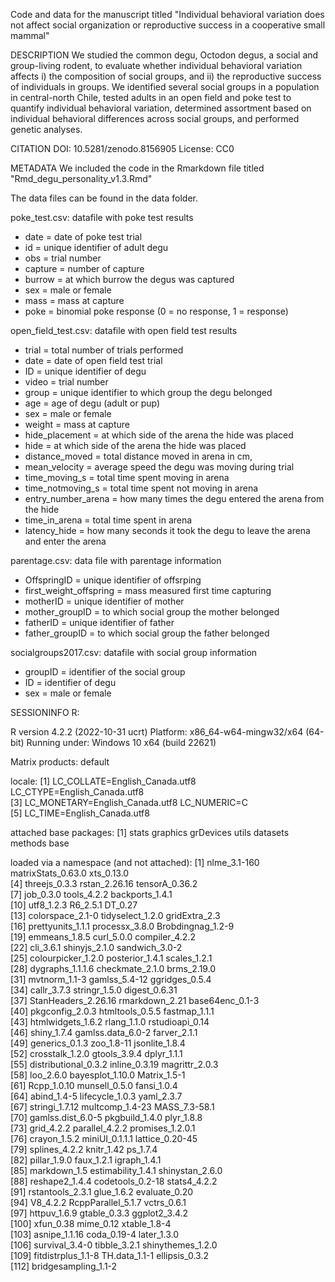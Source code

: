 Code and data for the manuscript titled "Individual behavioral variation does not affect social organization or reproductive success in a cooperative small mammal"

DESCRIPTION We studied the common degu, Octodon degus, a social and group-living rodent, to evaluate whether individual behavioral variation affects i) 
the composition of social groups, and ii) the reproductive success of individuals in groups. 
We identified several social groups in a population in central-north Chile, tested adults in an open field and poke test to quantify individual behavioral variation, 
determined assortment based on individual behavioral differences across social groups, and performed genetic analyses.

CITATION
DOI: 10.5281/zenodo.8156905 
License: CC0

METADATA
We included the code in the Rmarkdown file titled "Rmd_degu_personality_v1.3.Rmd"

The data files can be found in the data folder. 

poke_test.csv: datafile with poke test results
- date = date of poke test trial
- id	= unique identifier of adult degu
- obs = trial number
- capture	= number of capture
- burrow = at which burrow the degus was captured
- sex = male or female
- mass	= mass at capture
- poke = binomial poke response (0 = no response, 1 = response)

open_field_test.csv: datafile with open field test results
- trial = total number of trials performed
- date = date of open field test trial
- ID = unique identifier of degu
- video = trial number
- group = unique identifier to which group the degu belonged
- age = age of degu (adult or pup)
- sex = male or female
- weight = mass at capture
- hide_placement	= at which side of the arena the hide was placed
- hide = at which side of the arena the hide was placed
- distance_moved	= total distance moved in arena in cm,
- mean_velocity = average speed the degu was moving during trial
- time_moving_s	= total time spent moving in arena
- time_notmoving_s	= total time spent not moving in arena
- entry_number_arena	= how many times the degu entered the arena from the hide
- time_in_arena = total time spent in arena
- latency_hide = how many seconds it took the degu to leave the arena and enter the arena

  
parentage.csv: data file with parentage information
- OffspringID	= unique identifier of offsrping
- first_weight_offspring	= mass measured first time capturing
- motherID	= unique identifier of mother
- mother_groupID = to which social group the mother belonged
- fatherID	= unique identifier of father
- father_groupID = to which social group the father belonged


socialgroups2017.csv: datafile with social group information
- groupID	= identifier of the social group
- ID	= identifier of degu
- sex = male or female



SESSIONINFO R:  

R version 4.2.2 (2022-10-31 ucrt)
Platform: x86_64-w64-mingw32/x64 (64-bit)
Running under: Windows 10 x64 (build 22621)

Matrix products: default

locale:
[1] LC_COLLATE=English_Canada.utf8  LC_CTYPE=English_Canada.utf8   
[3] LC_MONETARY=English_Canada.utf8 LC_NUMERIC=C                   
[5] LC_TIME=English_Canada.utf8    

attached base packages:
[1] stats     graphics  grDevices utils     datasets  methods   base     

loaded via a namespace (and not attached):
  [1] nlme_3.1-160         matrixStats_0.63.0   xts_0.13.0          
  [4] threejs_0.3.3        rstan_2.26.16        tensorA_0.36.2      
  [7] job_0.3.0            tools_4.2.2          backports_1.4.1     
 [10] utf8_1.2.3           R6_2.5.1             DT_0.27             
 [13] colorspace_2.1-0     tidyselect_1.2.0     gridExtra_2.3       
 [16] prettyunits_1.1.1    processx_3.8.0       Brobdingnag_1.2-9   
 [19] emmeans_1.8.5        curl_5.0.0           compiler_4.2.2      
 [22] cli_3.6.1            shinyjs_2.1.0        sandwich_3.0-2      
 [25] colourpicker_1.2.0   posterior_1.4.1      scales_1.2.1        
 [28] dygraphs_1.1.1.6     checkmate_2.1.0      brms_2.19.0         
 [31] mvtnorm_1.1-3        gamlss_5.4-12        ggridges_0.5.4      
 [34] callr_3.7.3          stringr_1.5.0        digest_0.6.31       
 [37] StanHeaders_2.26.16  rmarkdown_2.21       base64enc_0.1-3     
 [40] pkgconfig_2.0.3      htmltools_0.5.5      fastmap_1.1.1       
 [43] htmlwidgets_1.6.2    rlang_1.1.0          rstudioapi_0.14     
 [46] shiny_1.7.4          gamlss.data_6.0-2    farver_2.1.1        
 [49] generics_0.1.3       zoo_1.8-11           jsonlite_1.8.4      
 [52] crosstalk_1.2.0      gtools_3.9.4         dplyr_1.1.1         
 [55] distributional_0.3.2 inline_0.3.19        magrittr_2.0.3      
 [58] loo_2.6.0            bayesplot_1.10.0     Matrix_1.5-1        
 [61] Rcpp_1.0.10          munsell_0.5.0        fansi_1.0.4         
 [64] abind_1.4-5          lifecycle_1.0.3      yaml_2.3.7          
 [67] stringi_1.7.12       multcomp_1.4-23      MASS_7.3-58.1       
 [70] gamlss.dist_6.0-5    pkgbuild_1.4.0       plyr_1.8.8          
 [73] grid_4.2.2           parallel_4.2.2       promises_1.2.0.1    
 [76] crayon_1.5.2         miniUI_0.1.1.1       lattice_0.20-45     
 [79] splines_4.2.2        knitr_1.42           ps_1.7.4            
 [82] pillar_1.9.0         faux_1.2.1           igraph_1.4.1        
 [85] markdown_1.5         estimability_1.4.1   shinystan_2.6.0     
 [88] reshape2_1.4.4       codetools_0.2-18     stats4_4.2.2        
 [91] rstantools_2.3.1     glue_1.6.2           evaluate_0.20       
 [94] V8_4.2.2             RcppParallel_5.1.7   vctrs_0.6.1         
 [97] httpuv_1.6.9         gtable_0.3.3         ggplot2_3.4.2       
[100] xfun_0.38            mime_0.12            xtable_1.8-4        
[103] asnipe_1.1.16        coda_0.19-4          later_1.3.0         
[106] survival_3.4-0       tibble_3.2.1         shinythemes_1.2.0   
[109] fitdistrplus_1.1-8   TH.data_1.1-1        ellipsis_0.3.2      
[112] bridgesampling_1.1-2

 

